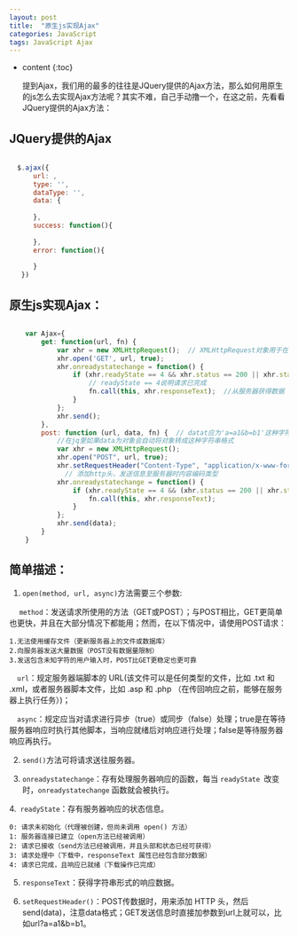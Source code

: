 ```yaml
---
layout: post
title:  "原生js实现Ajax"
categories: JavaScript
tags: JavaScript Ajax
---
```


* content
{:toc}

  提到Ajax，我们用的最多的往往是JQuery提供的Ajax方法，那么如何用原生的js怎么去实现Ajax方法呢？其实不难，自己手动撸一个，在这之前，先看看JQuery提供的Ajax方法：






## JQuery提供的Ajax
  ```js
	
	$.ajax({
	    url: ,
	    type: '',
	    dataType: '',
	    data: {
	          
	    },
	    success: function(){
	         
	    },
	    error: function(){
	          
	    }
	 })

  ```

##  原生js实现Ajax：

```js

	var Ajax={
	    get: function(url, fn) {
	        var xhr = new XMLHttpRequest();  // XMLHttpRequest对象用于在后台与服务器交换数据          
	        xhr.open('GET', url, true);
	        xhr.onreadystatechange = function() {
	            if (xhr.readyState == 4 && xhr.status == 200 || xhr.status == 304) { 
					// readyState == 4说明请求已完成
	                fn.call(this, xhr.responseText);  //从服务器获得数据
	            }
	        };
	        xhr.send();
	    },
	    post: function (url, data, fn) {  // datat应为'a=a1&b=b1'这种字符串格式，
			//在jq里如果data为对象会自动将对象转成这种字符串格式
	        var xhr = new XMLHttpRequest();
	        xhr.open("POST", url, true);
	        xhr.setRequestHeader("Content-Type", "application/x-www-form-urlencoded");
			  // 添加http头，发送信息至服务器时内容编码类型
	        xhr.onreadystatechange = function() {
	            if (xhr.readyState == 4 && (xhr.status == 200 || xhr.status == 304)) {  // 304未修改
	                fn.call(this, xhr.responseText);
	            }
	        };
	        xhr.send(data);
	    }
	}
```



## 简单描述：

1. `open(method, url, async)`方法需要三个参数:

　 `method`：发送请求所使用的方法（GET或POST）；与POST相比，GET更简单也更快，并且在大部分情况下都能用；然而，在以下情况中，请使用POST请求：

    1.无法使用缓存文件（更新服务器上的文件或数据库）
    2.向服务器发送大量数据（POST没有数据量限制）
    3.发送包含未知字符的用户输入时，POST比GET更稳定也更可靠

　`url`：规定服务器端脚本的 URL(该文件可以是任何类型的文件，比如 .txt 和 .xml，或者服务器脚本文件，比如 .asp 和 .php （在传回响应之前，能够在服务器上执行任务）)；

　`async`：规定应当对请求进行异步（true）或同步（false）处理；true是在等待服务器响应时执行其他脚本，当响应就绪后对响应进行处理；false是等待服务器响应再执行。

2. `send()`方法可将请求送往服务器。

3. `onreadystatechange`：存有处理服务器响应的函数，每当 `readyState `改变时，`onreadystatechange` 函数就会被执行。

4.` readyState`：存有服务器响应的状态信息。

    0: 请求未初始化（代理被创建，但尚未调用 open() 方法）
    1: 服务器连接已建立（open方法已经被调用）
    2: 请求已接收（send方法已经被调用，并且头部和状态已经可获得）
    3: 请求处理中（下载中，responseText 属性已经包含部分数据）
    4: 请求已完成，且响应已就绪（下载操作已完成）

5. `responseText`：获得字符串形式的响应数据。

6. `setRequestHeader()`：POST传数据时，用来添加 HTTP 头，然后send(data)，注意data格式；GET发送信息时直接加参数到url上就可以，比如url?a=a1&b=b1。

